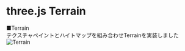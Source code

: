 # three.js Terrain


■Terrain  
テクスチャペイントとハイトマップを組み合わせTerrainを実装しました  
![Terrain](http://skizi.jp/github/assets/images/terrain0.gif)